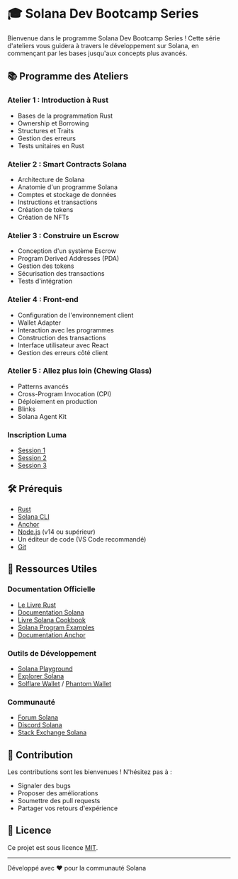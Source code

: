 # 🎓 Solana Dev Bootcamp Series

Bienvenue dans le programme Solana Dev Bootcamp Series ! Cette série d'ateliers vous guidera à travers le développement sur Solana, en commençant par les bases jusqu'aux concepts plus avancés.

## 📚 Programme des Ateliers

### Atelier 1 : Introduction à Rust
- Bases de la programmation Rust
- Ownership et Borrowing
- Structures et Traits
- Gestion des erreurs
- Tests unitaires en Rust

### Atelier 2 : Smart Contracts Solana
- Architecture de Solana
- Anatomie d'un programme Solana
- Comptes et stockage de données
- Instructions et transactions
- Création de tokens
- Création de NFTs

### Atelier 3 : Construire un Escrow

- Conception d'un système Escrow
- Program Derived Addresses (PDA)
- Gestion des tokens
- Sécurisation des transactions
- Tests d'intégration

### Atelier 4 : Front-end

- Configuration de l'environnement client
- Wallet Adapter
- Interaction avec les programmes
- Construction des transactions
- Interface utilisateur avec React
- Gestion des erreurs côté client

### Atelier 5 : Allez plus loin (Chewing Glass)

- Patterns avancés
- Cross-Program Invocation (CPI)
- Déploiement en production
- Blinks
- Solana Agent Kit

### Inscription Luma
- [Session 1](https://lu.ma/k6s9nhp2?tk=j91uYW)
- [Session 2](https://lu.ma/vqlcs8ij?tk=IMPdXg)
- [Session 3](https://lu.ma/pmsyz6pr?tk=QxHw6E)

## 🛠 Prérequis

- [Rust](https://www.rust-lang.org/tools/install)
- [Solana CLI](https://docs.solana.com/cli/install-solana-cli-tools)
- [Anchor](https://www.anchor-lang.com/docs/installation)
- [Node.js](https://nodejs.org/) (v14 ou supérieur)
- Un éditeur de code (VS Code recommandé)
- [Git](https://git-scm.com/)

## 📖 Ressources Utiles

### Documentation Officielle

- [Le Livre Rust](https://doc.rust-lang.org/book/)
- [Documentation Solana](https://docs.solana.com/)
- [Livre Solana Cookbook](https://solanacookbook.com/)
- [Solana Program Examples](https://github.com/solana-developers/program-examples)
- [Documentation Anchor](https://www.anchor-lang.com/)

### Outils de Développement

- [Solana Playground](https://beta.solpg.io/)
- [Explorer Solana](https://explorer.solana.com/)
- [Solflare Wallet](https://solflare.com/) / [Phantom Wallet](https://phantom.app/)

### Communauté

- [Forum Solana](https://forums.solana.com/)
- [Discord Solana](https://solana.com/discord)
- [Stack Exchange Solana](https://solana.stackexchange.com/)

## 🤝 Contribution

Les contributions sont les bienvenues ! N'hésitez pas à :

- Signaler des bugs
- Proposer des améliorations
- Soumettre des pull requests
- Partager vos retours d'expérience

## 📝 Licence

Ce projet est sous licence [MIT](LICENSE).

---

Développé avec ❤️ pour la communauté Solana
